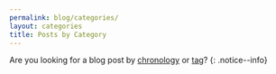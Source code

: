 ```yaml
---
permalink: blog/categories/
layout: categories
title: Posts by Category
---
```


Are you looking for a blog post by [chronology]({{site.baseurl}}/blog/) or [tag]({{site.baseurl}}/blog/tags)?
{: .notice--info}